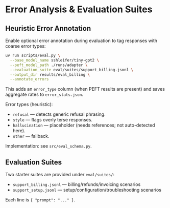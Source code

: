 # Error Analysis & Evaluation Suites

## Heuristic Error Annotation

Enable optional error annotation during evaluation to tag responses with coarse error types:

```bash
uv run scripts/eval.py \
  --base_model_name sshleifer/tiny-gpt2 \
  --peft_model_path ./runs/adapter \
  --evaluation_suite eval/suites/support_billing.jsonl \
  --output_dir results/eval_billing \
  --annotate_errors
```

This adds an `error_type` column (when PEFT results are present) and saves aggregate rates to `error_stats.json`.

Error types (heuristic):
- `refusal` — detects generic refusal phrasing.
- `style` — flags overly terse responses.
- `hallucination` — placeholder (needs references; not auto-detected here).
- `other` — fallback.

Implementation: see `src/eval_schema.py`.

## Evaluation Suites

Two starter suites are provided under `eval/suites/`:
- `support_billing.jsonl` — billing/refunds/invoicing scenarios
- `support_setup.jsonl` — setup/configuration/troubleshooting scenarios

Each line is `{ "prompt": "..." }`.
